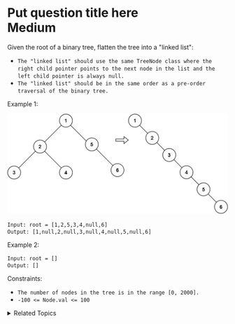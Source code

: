 # Put question title here<br> Medium

Given the root of a binary tree, flatten the tree into a "linked list":

- `The "linked list" should use the same TreeNode class where the right child pointer points to the next node in the list and the left child pointer is always null.`
- `The "linked list" should be in the same order as a pre-order traversal of the binary tree.`

Example 1:

![](assets/1.jpg)

```
Input: root = [1,2,5,3,4,null,6]
Output: [1,null,2,null,3,null,4,null,5,null,6]
```

Example 2:

```
Input: root = []
Output: []
```

Constraints:

- `The number of nodes in the tree is in the range [0, 2000].`
- `-100 <= Node.val <= 100`

<details>

<summary> Related Topics </summary>

-   `Tree`
-   `Depth-first Search`

</details>
